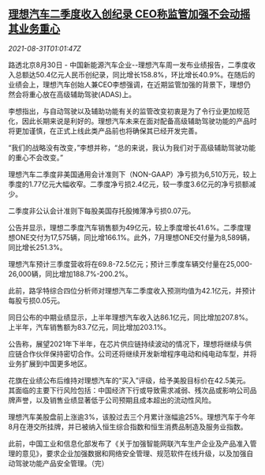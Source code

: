 <!--1630373462000-->
[理想汽车二季度收入创纪录 CEO称监管加强不会动摇其业务重心](https://cn.reuters.com/article/liauto-q2-results-0830-mon-idCNKBS2FW020)
------

<div><i>2021-08-31T01:01:47Z</i></div><p>路透北京8月30日 - 中国新能源汽车企业--理想汽车周一发布业绩报告，二季度收入总额达50.4亿元人民币创纪录，同比增长158.8%，环比增长40.9%。在随后的业绩会上，理想汽车创始人兼CEO李想强调，在近期监管加强的背景下，理想仍然会将重心放在高级辅助驾驶(ADAS)上。</p><p>李想指出，与自动驾驶以及辅助功能有关的监管改变初衷是为了令行业更加规范化，因此长期来说是利好的。理想汽车未来在面对配备高级辅助驾驶功能的产品时将更加谨慎，在正式上线此类产品前也将确保其已经开发完善。</p><p>“我们的战略没有改变，”李想并称，“总的来说，我认为我们对于高级辅助驾驶功能的重心不会改变。”</p><p>理想汽车二季度非美国通用会计准则下（NON-GAAP）净亏损为6,510万元，较上季度的1.77亿元大幅收窄。二季度净亏损2.4亿元，较一季度3.6亿元的净亏损额减少。</p><p>二季度非公认会计准则下每股美国存托股摊薄净亏损0.07元。</p><p>公告并显示，理想二季度汽车销售额为49亿元，较上季度增长41.6%。二季度理想ONE交付为17,575辆，同比增166.1%。此外，7月理想ONE交付量为8,589辆，同比增长251.3%。</p><p>理想汽车预计三季度营收将在69.8-72.5亿元；预计三季度车辆交付量在25,000-26,000辆，同比增加188.7%-200.2%。</p><p>此前，路孚特综合四位分析师对理想汽车二季度收入预测均值为42.1亿元，并预计每股亏损0.05元。</p><p>同日公布的中期业绩显示，上半年理想汽车收入达86.1亿元，同比增加207.8%。上半年，汽车销售额为83.7亿元，同比增加203.1%。</p><p>公告称，展望2021年下半年，在芯片供应链持续波动的情况下，理想将继续与供应链合作伙伴保持密切合作。公司还将继续开发新增程序电动和纯电动车型，并将业务扩展到中国更多地区。</p><p>花旗在业绩公布后维持对理想汽车的“买入”评级，给予美股目标价在42.5美元。其面临的主要下行风险包括：中国经济下行或导致需求减弱、残次品或影响公司品牌声誉，以及销售业绩显著低于公司预期且成本超出的流动性风险。</p><p>理想汽车美股盘前上涨逾3%，该股过去三个月累计涨幅逾25%。理想汽车于今年8月在港交所挂牌，并已被纳入恒生综合指数和恒生消费品制造及服务业指数。</p><p>此前，中国工业和信息化部发布了《关于加强智能网联汽车生产企业及产品准入管理的意见》，要求企业加强数据和网络安全管理、规范软件在线升级，以及加强自动驾驶功能产品安全管理。（完）</p>

